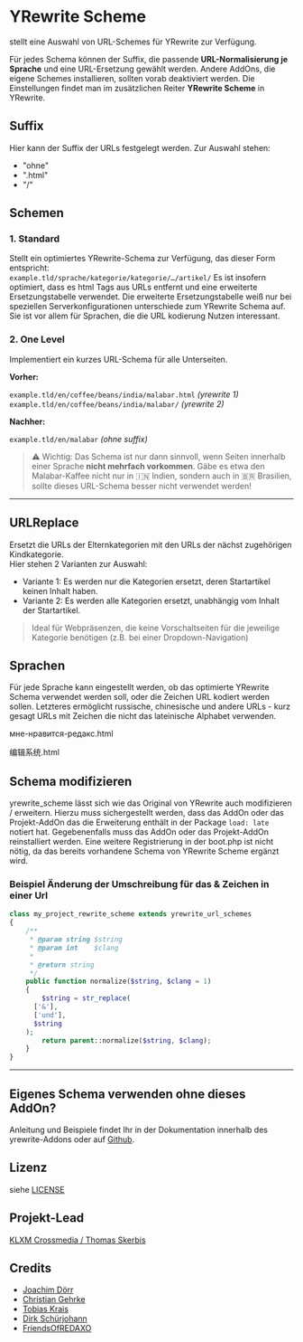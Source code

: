# YRewrite Scheme

stellt eine Auswahl von URL-Schemes für YRewrite zur Verfügung. 

Für jedes Schema können der Suffix, die passende **URL-Normalisierung je Sprache** und eine URL-Ersetzung gewählt werden. Andere AddOns, die eigene Schemes installieren, sollten vorab deaktiviert werden. Die Einstellungen findet man im zusätzlichen Reiter **YRewrite Scheme** in YRewrite. 

## Suffix

Hier kann der Suffix der URLs festgelegt werden.
Zur Auswahl stehen:
- "ohne"
- ".html"
- "/"

## Schemen

### 1. Standard

Stellt ein optimiertes YRewrite-Schema zur Verfügung, das dieser Form entspricht:  
`example.tld/sprache/kategorie/kategorie/…/artikel/`
Es ist insofern optimiert, dass es html Tags aus URLs entfernt und eine erweiterte Ersetzungstabelle verwendet. Die erweiterte Ersetzungstabelle weiß nur bei speziellen Serverkonfigurationen unterschiede zum YRewrite Schema auf. Sie ist vor allem für Sprachen, die die URL kodierung Nutzen interessant.

### 2. One Level

Implementiert ein kurzes URL-Schema für alle Unterseiten.

__Vorher:__

`example.tld/en/coffee/beans/india/malabar.html`  _(yrewrite 1)_  
`example.tld/en/coffee/beans/india/malabar/`  _(yrewrite 2)_  

__Nachher:__

`example.tld/en/malabar`  _(ohne suffix)_  

> ⚠️ Wichtig: Das Schema ist nur dann sinnvoll, wenn Seiten innerhalb einer Sprache __nicht mehrfach vorkommen__. Gäbe es etwa den Malabar-Kaffee nicht nur in 🇮🇳 Indien, sondern auch in 🇧🇷 Brasilien, sollte dieses URL-Schema besser nicht verwendet werden!

---

## URLReplace

Ersetzt die URLs der Elternkategorien mit den URLs der nächst zugehörigen Kindkategorie.  
Hier stehen 2 Varianten zur Auswahl:

- Variante 1: Es werden nur die Kategorien ersetzt, deren Startartikel keinen Inhalt haben.
- Variante 2: Es werden alle Kategorien ersetzt, unabhängig vom Inhalt der Startartikel. 

> Ideal für Webpräsenzen, die keine Vorschaltseiten für die jeweilige Kategorie benötigen (z.B. bei einer Dropdown-Navigation)



## Sprachen

Für jede Sprache kann eingestellt werden, ob das optimierte YRewrite Schema verwendet werden soll, oder die Zeichen URL kodiert werden sollen. Letzteres ermöglicht russische, chinesische und andere URLs - kurz gesagt URLs mit Zeichen die nicht das lateinische Alphabet verwenden.

мне-нравится-редакс.html

编辑系统.html


## Schema modifizieren

yrewrite_scheme lässt sich wie das Original von YRewrite auch modifizieren / erweitern. 
Hierzu muss sichergestellt werden, dass das AddOn oder das Projekt-AddOn das die Erweiterung enthält in der Package `load: late` notiert hat. Gegebenenfalls muss das AddOn oder das Projekt-AddOn reinstalliert werden.
 Eine weitere Registrierung in der boot.php ist nicht nötig, da das bereits vorhandene Schema von YRewrite Scheme ergänzt wird. 

### Beispiel Änderung der Umschreibung für das & Zeichen in einer Url 

```php
class my_project_rewrite_scheme extends yrewrite_url_schemes
{
    /**
     * @param string $string
     * @param int    $clang
     *
     * @return string
     */
    public function normalize($string, $clang = 1)
    {
        $string = str_replace(
      ['&'],
      ['und'],
      $string
    );
        return parent::normalize($string, $clang);
    }
}
```


---

## Eigenes Schema verwenden ohne dieses AddOn?

Anleitung und Beispiele findet Ihr in der Dokumentation innerhalb des yrewrite-Addons oder auf [Github](https://github.com/yakamara/redaxo_yrewrite).

## Lizenz

siehe [LICENSE](https://github.com/FriendsOfREDAXO/schemes/blob/master/LICENSE)

## Projekt-Lead

[KLXM Crossmedia / Thomas Skerbis](https://klxm.de)

## Credits

- [Joachim Dörr](https://github.com/joachimdoerr)
- [Christian Gehrke](https://github.com/chrison94)
- [Tobias Krais](https://github.com/tobiaskrais)
- [Dirk Schürjohann](https://github.com/schuer)
- [FriendsOfREDAXO](https://github.com/FriendsOfREDAXO)
